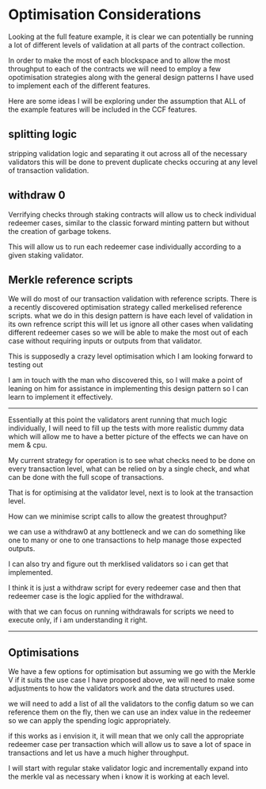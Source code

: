 # Optimisation Considerations

Looking at the full feature example, it is clear we can potentially be running a lot 
of different levels of validation at all parts of the contract collection.

In order to make the most of each blockspace and to allow the most throughput to each 
of the contracts we will need to employ a few opotimisation strategies along with the
general design patterns I have used to implement each of the different features.

Here are some ideas I will be exploring under the assumption that ALL of the example 
features will be included in the CCF features.

## splitting logic

stripping validation logic and separating it out across all of the necessary validators
this will be done to prevent duplicate checks occuring at any level of transaction
validation.

## withdraw 0

Verrifying checks through staking contracts will allow us to check individual redeemer 
cases, similar to  the classic forward minting pattern but without the creation of 
garbage tokens.

This will allow us to run each redeemer case individually according to a given staking 
validator.

## Merkle reference scripts

We will do most of our transaction validation with reference scripts. There is a recently
discovered optimisation strategy called merkelised reference scripts. what we do in this
design pattern is have each level of validation in its own refrence script this will let
us ignore all other cases when validating different redeemer cases so we will be able to
make the most out of each case without requiring inputs or outputs from that validator.

This is supposedly a crazy level optimisation which I am looking forward to testing out

I am in touch with the man who discovered this, so I will make a point of leaning on him 
for assistance in implementing this design pattern so I can learn to implement it 
effectively.

---

Essentially at this point the validators arent running that much logic individually, I 
will need to fill up the tests with more realistic dummy data which will allow me to 
have a better picture of the effects we can have on mem & cpu.

My current strategy for operation is to see what checks need to be done on every 
transaction level, what can be relied on by a single check, and what can be done with 
the full scope of transactions.

That is for optimising at the validator level, next is to look at the transaction level.

How can we minimise script calls to allow the greatest throughput?

we can use a withdraw0 at any bottleneck and we can do something like one to many or one 
to one transactions to help manage those expected outputs.

I can also try and figure out th merklised validators so i can get that implemented.

I think it is just a withdraw script for every redeemer case and then that redeemer case 
is the logic applied for the withdrawal.

with that we can focus on running withdrawals for scripts we need to execute only, if i 
am understanding it right.

---

## Optimisations

We have a few options for optimisation but assuming we go with the Merkle V if it suits the use case I have proposed above, we will need to make some adjustments to how the validators work and the data structures used.

we will need to add a list of all the validators to the config datum so we can reference them on the fly, then we can use an index value in the redeemer so we can apply the spending logic appropriately.

if this works as i envision it, it will mean that we only call the appropriate redeemer case per transaction which will allow us to save a lot of space in transactions and let us have a much higher throughput.

I will start with regular stake validator logic and incrementally expand into the merkle val as necessary when i know it is working at each level.

